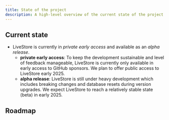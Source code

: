 ```yaml
---
title: State of the project
description: A high-level overview of the current state of the project.
---
```


## Current state

- LiveStore is currently in *private early access* and available as an *alpha release*.
  - **private early access**: To keep the development sustainable and level of feedback manageable, LiveStore is currently only available in early access to GitHub sponsors. We plan to offer public access to LiveStore early 2025.
  - **alpha release**: LiveStore is still under heavy development which includes breaking changes and database resets during version upgrades. We expect LiveStore to reach a relatively stable state (beta) in early 2025.

## Roadmap